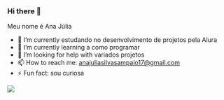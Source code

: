 ### Hi there 💜
Meu nome é Ana Júlia


- 🔭 I’m currently estudando no desenvolvimento de projetos pela Alura
- 🌱 I’m currently learning a como programar 
- 🤔 I’m looking for help with variados projetos
- 📫 How to reach me: anajuliasilvasampaio17@gmail.com
- ⚡ Fun fact: sou curiosa

![](https://media1.tenor.com/m/hl457YpRj0sAAAAC/star-wars-robot.gif)

  
